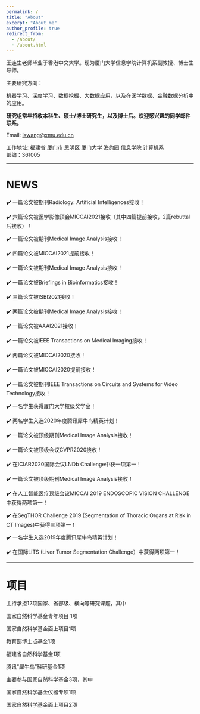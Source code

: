 ```yaml
---
permalink: /
title: "About"
excerpt: "About me"
author_profile: true
redirect_from: 
  - /about/
  - /about.html
---
```



王连生老师毕业于香港中文大学。现为厦门大学信息学院计算机系副教授、博士生导师。

主要研究方向：

机器学习、深度学习、数据挖掘、大数据应用，以及在医学数据、金融数据分析中的应用。


**研究组常年招收本科生、硕士/博士研究生，以及博士后。欢迎感兴趣的同学邮件联系。**

Email: [lswang@xmu.edu.cn](lswang@xmu.edu.cn)


工作地址:
福建省 厦门市 思明区 厦门大学 海韵园 信息学院 计算机系  
邮编：361005


---

NEWS
======
✔️ 一篇论文被期刊Radiology: Artificial Intelligences接收！

✔️ 六篇论文被医学影像顶会MICCAI2021接收（其中四篇提前接收，2篇rebuttal后接收）！

✔️ 一篇论文被期刊Medical Image Analysis接收！

✔️ 四篇论文被MICCAI2021提前接收！

✔️ 一篇论文被期刊Medical Image Analysis接收！

✔️ 一篇论文被Briefings in Bioinformatics接收！

✔️ 三篇论文被ISBI2021接收！

✔️ 两篇论文被期刊Medical Image Analysis接收！

✔️ 一篇论文被AAAI2021接收！

✔️ 一篇论文被IEEE Transactions on Medical Imaging接收！

✔️ 两篇论文被MICCAI2020接收！

✔️ 一篇论文被MICCAI2020提前接收！

✔️ 一篇论文被期刊IEEE Transactions on Circuits and Systems for Video Technology接收！

✔️ 一名学生获得厦门大学校级奖学金！

✔️ 两名学生入选2020年度腾讯犀牛鸟精英计划！

✔️ 一篇论文被顶级期刊Medical Image Analysis接收！

✔️ 一篇论文被顶级会议CVPR2020接收！

✔️ 在ICIAR2020国际会议LNDb Challenge中获一项第一！

✔️ 一篇论文被顶级期刊Medical Image Analysis接收！

✔️ 在人工智能医疗顶级会议MICCAI 2019 ENDOSCOPIC VISION CHALLENGE中获得两项第一！

✔️ 在SegTHOR Challenge 2019 (Segmentation of Thoracic Organs at Risk in CT Images)中获得三项第一！

✔️ 一名学生入选2019年度腾讯犀牛鸟精英计划！

✔️ 在国际LiTS (Liver Tumor Segmentation Challenge）中获得两项第一！

---

项目
======
主持承担12项国家、省部级、横向等研究课题，其中

国家自然科学基金青年项目 1项

国家自然科学基金面上项目1项

教育部博士点基金1项

福建省自然科学基金1项

腾讯“犀牛鸟”科研基金1项

 
主要参与国家自然科学基金3项，其中

国家自然科学基金仪器专项1项

国家自然科学基金面上项目2项




